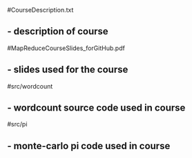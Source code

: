 #CourseDescription.txt 
##   - description of course
#MapReduceCourseSlides_forGitHub.pdf 
##   - slides used for the course 
#src/wordcount
##   - wordcount source code used in course
#src/pi
##   - monte-carlo pi code used in course

